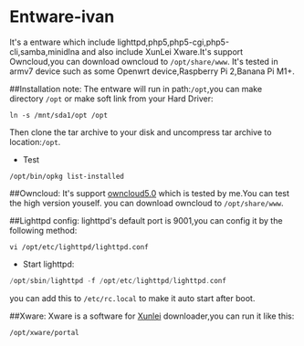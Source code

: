# Entware-ivan
It's a entware which include lighttpd,php5,php5-cgi,php5-cli,samba,minidlna and also include XunLei Xware.It's support Owncloud,you can download owncloud to `/opt/share/www`.
It's tested in armv7 device such as some Openwrt device,Raspberry Pi 2,Banana Pi M1+.

##Installation note:
The entware will run in path:`/opt`,you can make directory `/opt` or make soft link from your Hard Driver:
```
ln -s /mnt/sda1/opt /opt
```
Then clone the tar archive to your disk and uncompress tar archive to location:`/opt`.

* Test

```
/opt/bin/opkg list-installed
```

##Owncloud:
It's support [owncloud5.0](https://download.owncloud.org/community/owncloud-5.0.0.tar.bz2) which is tested by me.You can test the high version youself.
you can download owncloud to `/opt/share/www`.

##Lighttpd config:
lighttpd's default port is 9001,you can config it by the following method:
```
vi /opt/etc/lighttpd/lighttpd.conf
```


* Start lighttpd: 

```php
/opt/sbin/lighttpd -f /opt/etc/lighttpd/lighttpd.conf
```
you can add this to `/etc/rc.local` to make it auto start after boot.

##Xware:
Xware is a software for [Xunlei](http://luyou.xunlei.com/thread-12545-1-1.html) downloader,you can run it like this:
```
/opt/xware/portal
```



